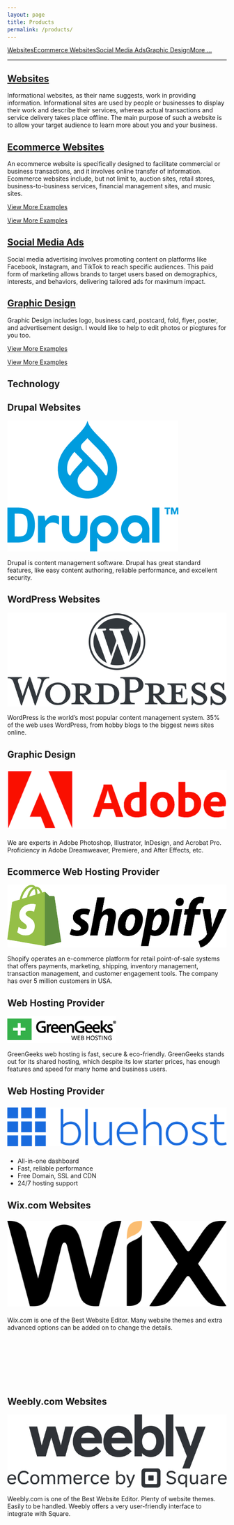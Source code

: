 ```yaml
---
layout: page
title: Products
permalink: /products/
---
```

<div class="submenuright">
   <p><a href="/regular-website-examples/">Websites</a><a href="/ecommerce-website-examples/">Ecommerce Websites</a><a href="/social-media-ads/">Social Media Ads</a><a href="/graphic-design-examples/">Graphic Design</a><a href="/more-examples/">More ...</a></p>
</div>

<div class="submenurighthr">
   <hr>
</div>

<div class="gridlayoutsecond">
   <div class="container-fluid">
      <div class="row"> 
         <div class="col-md-6 col-lg-6" id="pagelayout11">
            <h2><a href="/regular-website-examples">Websites</a></h2>
            <p>Informational websites, as their name suggests, work in providing information. Informational sites are used by people or businesses to display their work and describe their services, whereas actual transactions and service delivery takes place offline. The main purpose of such a website is to allow your target audience to learn more about you and your business.</p>
         </div>
         <div class="col-md-6 col-lg-6" id="pagelayout12">
            <h2><a href="/ecommerce-website-examples">Ecommerce Websites</a></h2>
            <p>An ecommerce website is specifically designed to facilitate commercial or business transactions, and it involves online transfer of information. Ecommerce websites include, but not limit to, auction sites, retail stores, business-to-business services, financial management sites, and music sites.</p>
          </div>       
      </div>
      <div class="row" id="colmddisplayno"> 
         <div class="col-md-6 col-lg-6" id="pagelayout21">
            <p><a href="/regular-website-examples">View More Examples</a></p>
         </div>
         <div class="col-md-6 col-lg-6" id="pagelayout22">
            <p><a href="/ecommerce-website-examples">View More Examples</a></p>
         </div>       
      </div>
   </div>
</div>

<div class="gridlayoutsecond">
   <div class="container-fluid">
      <div class="row"> 
         <div class="col-md-6 col-lg-6" id="pagelayout12">
            <h2><a href="/social-media-ads">Social Media Ads</a></h2>
            <p>Social media advertising involves promoting content on platforms like Facebook, Instagram, and TikTok to reach specific audiences. This paid form of marketing allows brands to target users based on demographics, interests, and behaviors, delivering tailored ads for maximum impact. </p>
         </div>
         <div class="col-md-6 col-lg-6" id="pagelayout11">
            <h2><a href="/graphic-design-examples">Graphic Design</a></h2>
            <p>Graphic Design includes logo, business card, postcard, fold, flyer, poster, and advertisement design. I would like to help to edit photos or picgtures for you too. </p>
         </div>       
      </div>
      <div class="row" id="colmddisplayno"> 
         <div class="col-md-6 col-lg-6" id="pagelayout22">
            <p><a href="/social-media-ads">View More Examples</a></p>
         </div>
         <div class="col-md-6 col-lg-6" id="pagelayout21">
            <p><a href="/graphic-design-examples">View More Examples</a></p>
         </div>       
      </div>
   </div>
</div>

<div class="gridlayoutthird">
    <h2>Technology</h2>
</div>

<div class="gridlayoutsecond">
   <div class="container-fluid">
      <div class="row"> 
         <div class="col-md-4 col-lg-4" id="pagelayout11">
            <h2>Drupal Websites</h2>
            <p><a href="https://www.drupal.org/" target="_blank"><img src="/images/LogoDrupal9.png" alt="Logo3"></a></p>  
            <p>Drupal is content management software. Drupal has great standard features, like easy content authoring, reliable performance, and excellent security. </p>
         </div>
         <div class="col-md-4 col-lg-4" id="pagelayout12">
            <h2>WordPress Websites</h2>
            <p><a href="https://www.wordpress.org/" target="_blank"><img src="/images/LogoWordPress.png" alt="Logo2"></a></p>  
            <p>WordPress is the world’s most popular content management system. 35% of the web uses WordPress, from hobby blogs to the biggest news sites online.</p>
          </div>       
         <div class="col-md-4 col-lg-4" id="pagelayout11">
            <h2>Graphic Design</h2>
            <p style="padding-top:6px;padding-bottom:6px;"><a href="https://www.adobe.com/" target="_blank"><img src="/images/LogoAdobe.png" alt="Logo1"></a></p>  
            <p>We are experts in Adobe Photoshop, Illustrator, InDesign, and Acrobat Pro. Proficiency in Adobe Dreamweaver, Premiere, and After Effects, etc.</p>
         </div>
      </div>
   </div>
</div>

<div class="gridlayoutsecond">
   <div class="container-fluid">
      <div class="row"> 
         <div class="col-md-4 col-lg-4" id="pagelayout12">
            <h2>Ecommerce Web Hosting Provider</h2>
            <p><a href="https://www.shopify.com/" target="_blank"><img src="/images/LogoShopify.png" alt="Logo1"></a></p>  
            <p>Shopify operates an e-commerce platform for retail point-of-sale systems that offers payments, marketing, shipping, inventory management, transaction management, and customer engagement tools. The company has over 5 million customers in USA.</p>
         </div>       
         <div class="col-md-4 col-lg-4" id="pagelayout11">
            <h2>Web Hosting Provider</h2>
            <p><a href="https://www.greengeeks.com/" target="_blank"><img src="/images/LogoGreenGeeks.png" alt="Logo2"></a></p>  
            <p>GreenGeeks web hosting is fast, secure & eco-friendly. GreenGeeks stands out for its shared hosting, which despite its low starter prices, has enough features and speed for many home and business users.</p>
         </div>
         <div class="col-md-4 col-lg-4" id="pagelayout12">
            <h2>Web Hosting Provider</h2>
            <p style="padding-top:8px;padding-bottom:8px;"><a href="https://www.bluehost.com/" target="_blank"><img src="/images/LogoBluehost.png" alt="Logo"></a></p>  
            <ul>
               <li>All-in-one dashboard</li>
               <li>Fast, reliable performance</li>
               <li>Free Domain, SSL and CDN</li>
               <li>24/7 hosting support</li>
            </ul>
         </div>       
      </div>
   </div>
</div>

<div class="gridlayoutsecond">
   <div class="container-fluid">
      <div class="row"> 
         <div class="col-md-4 col-lg-4" id="pagelayout11">
            <h2>Wix.com Websites</h2>
            <p style="padding-top:6px;padding-bottom:6px;"><a href="https://www.wix.com/" target="_blank"><img src="/images/LogoWix.png" alt="Logo"></a></p>  
            <p>Wix.com is one of the Best Website Editor. Many website themes and extra advanced options can be added on to change the details.</p>
         </div>
         <div class="col-md-4 col-lg-4" id="pagelayout12">
            <h2>&nbsp;</h2>
            <p>&nbsp;</p>  
            <p>&nbsp;</p>
         </div>       
         <div class="col-md-4 col-lg-4" id="pagelayout11">
            <h2>Weebly.com Websites</h2>
            <p><a href="https://www.weebly.com/" target="_blank"><img src="/images/LogoWeebly.jpg" alt="Logo4"></a></p>  
            <p>Weebly.com is one of the Best Website Editor. Plenty of website themes. Easily to be handled. Weebly offers a very user-friendly interface to integrate with Square.</p>
         </div>
      </div>
   </div>
</div>
